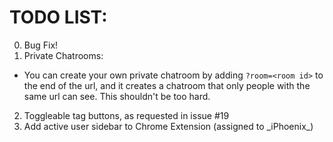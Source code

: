 # TODO LIST:
0. Bug Fix!
1. Private Chatrooms:
- You can create your own private chatroom by adding `?room=<room id>` to the end of the url, and it creates a chatroom that only people with the same url can see. This shouldn't be too hard.
2. Toggleable tag buttons, as requested in issue #19
3. Add active user sidebar to Chrome Extension (assigned to \_iPhoenix\_)
